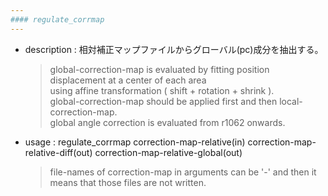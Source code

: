 ```yaml
---
#### regulate_corrmap
---
```


+ description : 相対補正マップファイルからグローバル(pc)成分を抽出する。  
  > global-correction-map is evaluated by fitting position displacement at a center of each area  
  > using affine transformation ( shift + rotation + shrink ).  
  > global-correction-map should be applied first and then local-correction-map.  
  > global angle correction is evaluated from r1062 onwards.  

+ usage : regulate_corrmap correction-map-relative(in) correction-map-relative-diff(out) correction-map-relative-global(out)
  > file-names of correction-map in arguments can be '-' and then it means that those files are not written.  
